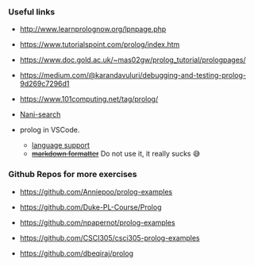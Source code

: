 ### Useful links

* http://www.learnprolognow.org/lpnpage.php

* https://www.tutorialspoint.com/prolog/index.htm

* https://www.doc.gold.ac.uk/~mas02gw/prolog_tutorial/prologpages/

* https://medium.com/@karandavuluri/debugging-and-testing-prolog-9d269c7296d1

* https://www.101computing.net/tag/prolog/

* [Nani-search](https://github.com/YueXX/Nani-search-game)

* prolog in VSCode.
    - [ language support](https://marketplace.visualstudio.com/items?itemName=arthurwang.vsc-prolog)
    - ~~[markdown formatter](https://marketplace.visualstudio.com/items?itemName=mervin.markdown-formatter)~~ Do not use it, it really sucks :sweat_smile:

### Github Repos for more exercises

* https://github.com/Anniepoo/prolog-examples

* https://github.com/Duke-PL-Course/Prolog

* https://github.com/npapernot/prolog-examples

* https://github.com/CSCI305/csci305-prolog-examples

* https://github.com/dbeqiraj/prolog
